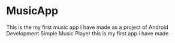 # MusicApp
This is the my first music app I have made as a project of Android Development
Simple Music Player this is my first app i have made 
